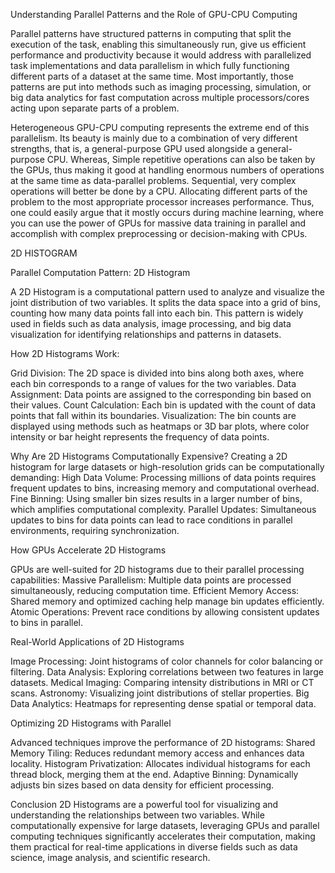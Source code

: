 Understanding Parallel Patterns and the Role of GPU-CPU Computing


Parallel patterns have structured patterns in computing that split the execution of the task, enabling this simultaneously run,  give us efficient performance and productivity because it would
address with parallelized task implementations and data parallelism in which fully functioning different parts of a dataset at the same time. Most importantly, those patterns are put into methods such as imaging
processing, simulation, or big data analytics for fast computation across multiple processors/cores acting upon separate parts of a problem.

Heterogeneous GPU-CPU computing represents the extreme end of this parallelism. Its beauty is mainly due to a combination of very different strengths, that is, a general-purpose GPU used alongside a general-purpose CPU. Whereas, Simple repetitive operations can also be taken by the GPUs, thus making it good at handling enormous numbers of operations at the same time as data-parallel problems. Sequential, very complex operations will better be done by a CPU. Allocating different parts of the problem to the most appropriate processor increases performance. Thus, one could easily argue that it mostly occurs during machine learning, where you can use the power of GPUs for massive data training in parallel and accomplish with complex preprocessing or decision-making with CPUs.


2D HISTOGRAM

Parallel Computation Pattern: 2D Histogram

A 2D Histogram is a computational pattern used to analyze and visualize the joint distribution of two variables. It splits the data space into a grid of bins, counting how many data points fall into each bin. This pattern is widely used in fields such as data analysis, image processing, and big data visualization for identifying relationships and patterns in datasets.

How 2D Histograms Work:

Grid Division: The 2D space is divided into bins along both axes, where each bin corresponds to a range of values for the two variables.
Data Assignment: Data points are assigned to the corresponding bin based on their values.
Count Calculation: Each bin is updated with the count of data points that fall within its boundaries.
Visualization: The bin counts are displayed using methods such as heatmaps or 3D bar plots, where color intensity or bar height represents the frequency of data points.

Why Are 2D Histograms Computationally Expensive?
Creating a 2D histogram for large datasets or high-resolution grids can be computationally demanding:
High Data Volume: Processing millions of data points requires frequent updates to bins, increasing memory and computational overhead.
Fine Binning: Using smaller bin sizes results in a larger number of bins, which amplifies computational complexity.
Parallel Updates: Simultaneous updates to bins for data points can lead to race conditions in parallel environments, requiring synchronization.

How GPUs Accelerate 2D Histograms

GPUs are well-suited for 2D histograms due to their parallel processing capabilities:
Massive Parallelism: Multiple data points are processed simultaneously, reducing computation time.
Efficient Memory Access: Shared memory and optimized caching help manage bin updates efficiently.
Atomic Operations: Prevent race conditions by allowing consistent updates to bins in parallel.

Real-World Applications of 2D Histograms

Image Processing: Joint histograms of color channels for color balancing or filtering.
Data Analysis: Exploring correlations between two features in large datasets.
Medical Imaging: Comparing intensity distributions in MRI or CT scans.
Astronomy: Visualizing joint distributions of stellar properties.
Big Data Analytics: Heatmaps for representing dense spatial or temporal data.

Optimizing 2D Histograms with Parallel 

Advanced techniques improve the performance of 2D histograms:
Shared Memory Tiling: Reduces redundant memory access and enhances data locality.
Histogram Privatization: Allocates individual histograms for each thread block, merging them at the end.
Adaptive Binning: Dynamically adjusts bin sizes based on data density for efficient processing.

Conclusion
2D Histograms are a powerful tool for visualizing and understanding the relationships between two variables. While computationally expensive for large datasets, leveraging GPUs and parallel computing techniques significantly accelerates their computation, making them practical for real-time applications in diverse fields such as data science, image analysis, and scientific research.
